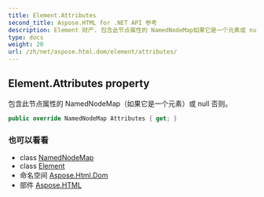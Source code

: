 ```yaml
---
title: Element.Attributes
second_title: Aspose.HTML for .NET API 参考
description: Element 财产. 包含此节点属性的 NamedNodeMap如果它是一个元素或 null 否则
type: docs
weight: 20
url: /zh/net/aspose.html.dom/element/attributes/
---
```

## Element.Attributes property

包含此节点属性的 NamedNodeMap（如果它是一个元素）或 null 否则。

```csharp
public override NamedNodeMap Attributes { get; }
```

### 也可以看看

* class [NamedNodeMap](../../../aspose.html.collections/namednodemap/)
* class [Element](../)
* 命名空间 [Aspose.Html.Dom](../../element/)
* 部件 [Aspose.HTML](../../../)


